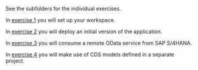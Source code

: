 See the subfolders for the individual exercises.

In [exercise 1](01-Setup) you will set up your workspace.

In [exercise 2](02-Deploy) you will deploy an initial version of the application.

In [exercise 3](03-ConnectService) you will consume a remote OData service from SAP S/4HANA.

In [exercise 4](04-Reuse) you will make use of CDS models defined in a separate project.
